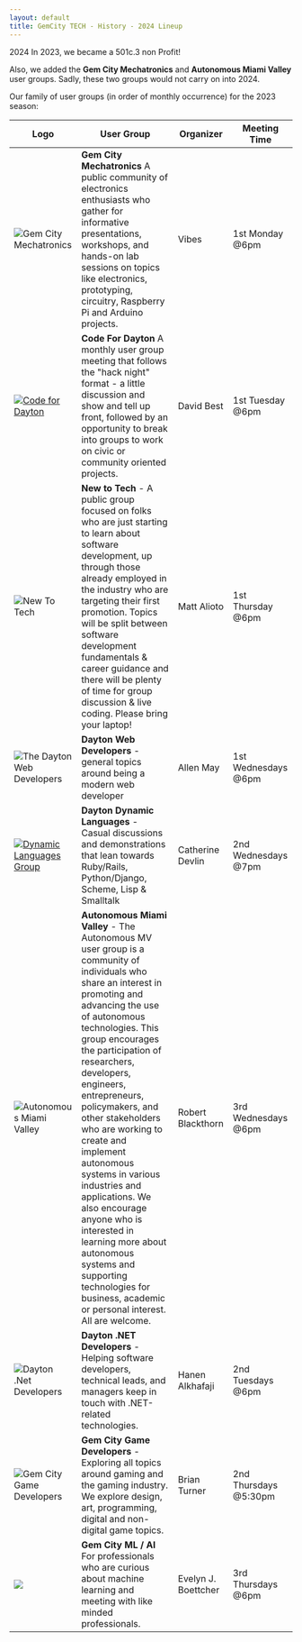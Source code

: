 ```yaml
---
layout: default
title: GemCity TECH - History - 2024 Lineup
---
```

2024
In 2023, we became a 501c.3 non Profit!

Also, we added the **Gem City Mechatronics** and **Autonomous Miami Valley** user groups. Sadly, these two groups would not carry on into 2024.

Our family of user groups (in order of monthly occurrence) for the 2023 season:

 Logo | User Group | Organizer | Meeting Time 
--- | --- | --- | ---
![Gem City Mechatronics](../img/groups/GemCityMechatronicsLogo_Transparent.png) | **Gem City Mechatronics** A public community of electronics enthusiasts who gather for informative presentations, workshops, and hands-on lab sessions on topics like electronics, prototyping, circuitry, Raspberry Pi and Arduino projects. | Vibes | 1st Monday @6pm
[![Code for Dayton](../img/groups/CodeForDayton.png)](https://www.codefordayton.org/) | **Code For Dayton** A monthly user group meeting that follows the "hack night" format - a little discussion and show and tell up front, followed by an opportunity to break into groups to work on civic or community oriented projects.|David Best|1st Tuesday @6pm 
![New To Tech](../img/groups/New_To_Tech_Mascot.png) | **New to Tech** - A public group focused on folks who are just starting to learn about software development, up through those already employed in the industry who are targeting their first promotion. Topics will be split between software development fundamentals & career guidance and there will be plenty of time for group discussion & live coding. Please bring your laptop!| Matt Alioto | 1st Thursday @6pm  
![The Dayton Web Developers](../img/groups/Dayton_Web_Developers.png) | **Dayton Web Developers** - general topics around being a modern web developer | Allen May | 1st Wednesdays @6pm
[![Dynamic Languages Group](../img/groups/DDLLogo.png)](http://d8ndl.org/)  | **Dayton Dynamic Languages** - Casual discussions and demonstrations that lean towards Ruby/Rails, Python/Django, Scheme, Lisp & Smalltalk | Catherine Devlin | 2nd Wednesdays @7pm 
![Autonomous Miami Valley](../img/groups/Autonomous%20Miami%20Valley%20Logo.png) | **Autonomous Miami Valley** - The Autonomous MV user group is a community of individuals who share an interest in promoting and advancing the use of autonomous technologies. This group encourages the participation of researchers, developers, engineers, entrepreneurs, policymakers, and other stakeholders who are working to create and implement autonomous systems in various industries and applications. We also encourage anyone who is interested in learning more about autonomous systems and supporting technologies for business, academic or personal interest. All are welcome. | Robert Blackthorn | 3rd Wednesdays @6pm
![Dayton .Net Developers](../img/groups/DaytonDotNet.png) | **Dayton .NET Developers** - Helping software developers, technical leads, and managers keep in touch with .NET-related technologies. | Hanen Alkhafaji | 2nd Tuesdays @6pm
![Gem City Game Developers](../img/groups/GemCityGameDevelopers.png) | **Gem City Game Developers** - Exploring all topics around gaming and the gaming industry. We explore design, art, programming, digital and non-digital game topics. | Brian Turner | 2nd Thursdays @5:30pm
![](../img/groups/gem_city_ml_social.png) | **Gem City ML / AI** For professionals who are curious about machine learning and meeting with like minded professionals. | Evelyn J. Boettcher | 3rd Thursdays @6pm

